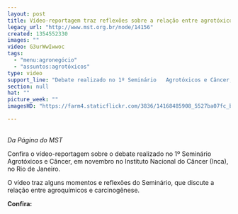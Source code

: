 ```yaml
---
layout: post
title: Vídeo-reportagem traz reflexões sobre a relação entre agrotóxicos e câncer
legacy_url: "http://www.mst.org.br/node/14156"
created: 1354552330
images: ""
video: G3urWwIwwoc
tags:
  - "menu:agronegócio"
  - "assuntos:agrotóxicos"
type: video
support_line: "Debate realizado no 1º Seminário   Agrotóxicos e Câncer, no Rio de Janeiro."
section: null
hat: ""
picture_week: ""
imagesHD: "https://farm4.staticflickr.com/3836/14168485908_5527ba07fc_b.jpg"

---
```

<p><br />
<em>Da P&aacute;gina do&nbsp;MST</em></p>

<p>Confira o v&iacute;deo-reportagem sobre o debate realizado no 1&ordm; Semin&aacute;rio Agrot&oacute;xicos e C&acirc;ncer, em novembro no Instituto Nacional do C&acirc;ncer (Inca), no Rio de Janeiro.</p>

<p>O v&iacute;deo traz alguns momentos e reflex&otilde;es do Semin&aacute;rio, que discute a rela&ccedil;&atilde;o entre agroqu&iacute;micos e carcinog&ecirc;nese.</p>

<p><strong>Confira:</strong></p>

<p>&nbsp;</p>

<p>&nbsp;</p>

<p>&nbsp;</p>

<p>&nbsp;</p>
